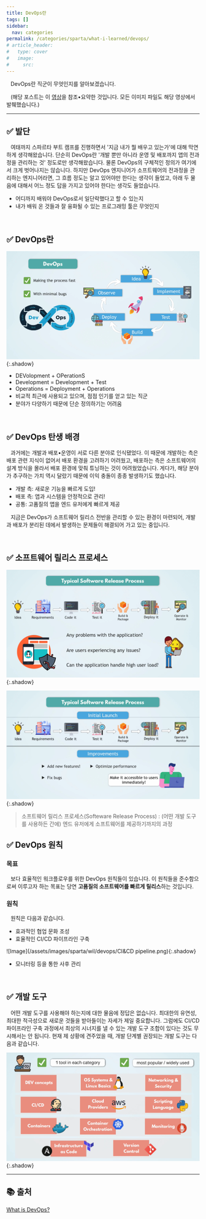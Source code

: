 ```yaml
---
title: DevOps란
tags: []
sidebar:
  nav: categories
permalink: /categories/sparta/what-i-learned/devops/
# article_header:
#   type: cover
#   image:
#     src:
---
```


<div class="article__content" markdown="1">

&ensp; DevOps란 직군이 무엇인지를 알아보겠습니다.

&ensp; (해당 포스트는 이 [영상](https://www.youtube.com/watch?v=0yWAtQ6wYNM&list=PLy7NrYWoggjwV7qC4kmgbgtFBsqkrsefG)을 참조•요약한 것입니다. 모든 이미지 파일도 해당 영상에서 발췌했습니다.)

---

## ✅ 발단

&ensp; 여태까지 스파르타 부트 캠프를 진행하면서 '지금 내가 뭘 배우고 있는가'에 대해 막연하게 생각해왔습니다. 단순히 DevOps란 '개발 뿐만 아니라 운영 및 배포까지 앱의 전과정을 관리하는 것' 정도로만 생각해왔습니다. 물론 DevOps의 구체적인 정의가 여기에서 크게 벗어나지는 않습니다. 하지만 DevOps 엔지니어가 소프트웨어의 전과정을 관리하는 엔지니어라면, 그 흐름 정도는 알고 있어야만 한다는 생각이 들었고, 아래 두 물음에 대해서 어느 정도 답을 가지고 있어야 한다는 생각도 들었습니다.

- 어디까지 배워야 DevOps로서 일단락했다고 할 수 있는지
- 내가 배워 온 것들과 잘 융화될 수 있는 프로그래밍 툴은 무엇인지

<br/>

## ✅ DevOps란

![Image](/assets/images/sparta/wil/devops/devops_diagram.png){:.shadow}

- DEVolopment + OPerationS
- Development = Development + Test
- Operations = Deployment + Operations
- 비교적 최근에 사용되고 있으며, 점점 인기를 얻고 있는 직군
- 분야가 다양하기 때문에 단순 정의하기는 어려움

<br/>

## ✅ DevOps 탄생 배경

&ensp; 과거에는 개발과 배포•운영이 서로 다른 분야로 인식됐었다. 이 때문에 개발하는 측은 배포 관련 지식이 없어서 배포 환경을 고려하기 어려웠고, 배포하는 측은 소프트웨어의 설계 방식을 몰라서 배포 환경에 맞춰 튜닝하는 것이 어려웠었습니다. 게다가, 해당 분야가 추구하는 가치 역시 달랐기 때문에 이익 충돌이 종종 발생하기도 했습니다.

- 개발 측: 새로운 기능을 빠르게 도입!
- 배포 측: 앱과 시스템을 안정적으로 관리!
- 공통: 고품질의 앱을 엔드 유저에게 빠르게 제공

&ensp; 지금은 DevOps가 소프트웨어 릴리스 전반을 관리할 수 있는 환경이 마련되어, 개발과 배포가 분리된 데에서 발생하는 문제들이 해결되어 가고 있는 중입니다.

<br/>

## ✅ 소프트웨어 릴리스 프로세스

![Image](/assets/images/sparta/wil/devops/typical-software-release-process-1.png){:.shadow}

![Image](/assets/images/sparta/wil/devops/typical-software-release-process-2.png){:.shadow}

> 소프트웨어 릴리스 프로세스(Softeware Release Process) : (어떤 개발 도구를 사용하든 간에) 엔드 유저에게 소프트웨어를 제공하기까지의 과정

## ✅ DevOps 원칙

### 목표

&ensp; 보다 효율적인 워크플로우를 위한 DevOps 원칙들이 있습니다. 이 원칙들을 준수함으로써 이루고자 하는 목표는 당연 **고품질의 소프트웨어를 빠르게 릴리스**하는 것입니다.

### 원칙

&ensp; 원칙은 다음과 같습니다.

- 효과적인 협업 문화 조성
- 효율적인 CI/CD 파이프라인 구축

![Image](/assets/images/sparta/wil/devops/CI&CD pipeline.png){:.shadow}

- 모니터링 등을 통한 사후 관리

<br/>

## ✅ 개발 도구

&ensp; 어떤 개발 도구를 사용해야 하는지에 대한 물음에 정답은 없습니다. 최대한의 유연성, 최대한 적극성으로 새로운 것들을 받아들이는 자세가 제일 중요합니다. 그럼에도 CI/CD 파이프라인 구축 과정에서 최상의 시너지를 낼 수 있는 개발 도구 조합이 있다는 것도 무시해서는 안 됩니다. 현재 제 상황에 견주었을 때, 개발 단계별 권장되는 개발 도구는 다음과 같습니다.

![Image](/assets/images/sparta/wil/devops/which-tool.png){:.shadow}

---

## 📚 출처

[What is DevOps?](https://www.youtube.com/watch?v=0yWAtQ6wYNM)

</div>
